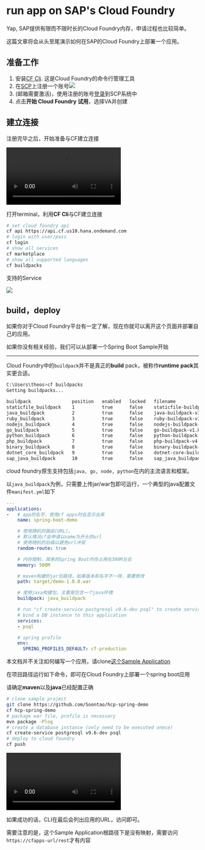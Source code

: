 # run app on SAP's Cloud Foundry

Yap, SAP提供有限而不限时长的Cloud Foundry内存，申请过程也比较简单。

这篇文章将会从头至尾演示如何在SAP的Cloud Foundry上部署一个应用。

## 准备工作

1. 安装[CF Cli](https://github.com/cloudfoundry/cli/releases). 这是Cloud Foundry的命令行管理工具
1. 在[SCP](https://cloudplatform.sap.com/capabilities/runtimes-containers/cloud-foundry.html)上注册一个账号![](./attachments/1.png)
1. (邮箱需要激活)，使用注册的账号[登录](https://account.hanatrial.ondemand.com/#/home/welcome)到SCP系统中
1. 点击**开始 Cloud Foundry 试用**，选择VA并创建

## 建立连接

注册完毕之后，开始准备与CF建立连接

<video controls src="https://res.cloudinary.com/digf90pwi/video/upload/v1504531682/2017-09-04_21-24-12_pfw7cg.mp4"> </video>

打开terminal，利用**CF Cli**与CF建立连接

```bash
# set cloud foundry api
cf api https://api.cf.us10.hana.ondemand.com
# login with user/pass
cf login
# show all services
cf marketplace
# show all supported languages
cf buildpacks
```

支持的Service

![](https://res.cloudinary.com/digf90pwi/image/upload/v1504531995/cmd_2017-09-04_21-28-23_zgucfu.png)

## build，deploy

如果你对于Cloud Foundry平台有一定了解，现在你就可以离开这个页面并部署自己的应用。

如果你没有相关经验，我们可以从部署一个Spring Boot Sample开始

---

Cloud Foundry中的`buildpack`并不是真正的**build** pack，被称作**runtime pack**其实更合适。

```bash
C:\Users\theos>cf buildpacks
Getting buildpacks...

buildpack               position   enabled   locked   filename
staticfile_buildpack    1          true      false    staticfile-buildpack-v1.4.12.zip
java_buildpack          2          true      false    java-buildpack-v3.19.zip
ruby_buildpack          3          true      false    ruby-buildpack-v1.6.46.zip
nodejs_buildpack        4          true      false    nodejs-buildpack-v1.6.4.zip
go_buildpack            5          true      false    go-buildpack-v1.8.6.zip
python_buildpack        6          true      false    python-buildpack-v1.5.22.zip
php_buildpack           7          true      false    php-buildpack-v4.3.39.zip
binary_buildpack        8          true      false    binary-buildpack-v1.0.14.zip
dotnet_core_buildpack   9          true      false    dotnet-core-buildpack-v1.0.23.zip
sap_java_buildpack      10         true      false    sap_java_buildpack-v1.6.10.zip
```

cloud foundry原生支持包括`java, go, node, python`在内的主流语言和框架。

以`java_buildpack`为例，只需要上传jar/war包即可运行，一个典型的java配置文件`manifest.yml`如下

```yml
---
applications:
-   # app的名字，使用cf apps时会显示出来
    name: spring-boot-demo

    # 使用随机的路由(URL)。
    # 默认情况cf会申请以name为开头的url
    # 使用随机的后缀以避免url冲突
    random-route: true

    # 内存限制，简单的Spring Boot内存占用在300M左右
    memory: 500M

    # maven构建的jar包路径，如果版本和名字不一样，需要修改
    path: target/demo-1.0.0.war

    # 使用java构建包，主要是包含一个java环境
    buildpack: java_buildpack

    # run "cf create-service postgresql v9.6-dev psql" to create service instance before first push
    # bind a DB instance to this application
    services:
    - psql

    # spring profile
    env:
      SPRING_PROFILES_DEFAULT: cf-production
```

本文档并不关注如何编写一个应用，请clone[这个Sample Application](https://github.com/Soontao/hcp-spring-demo)

在项目路径运行如下命令，即可在Cloud Foundry上部署一个spring boot应用

请确定**maven**以及**java**已经配置正确

```bash
# clone sample project
git clone https://github.com/Soontao/hcp-spring-demo
cf hcp-spring-demo
# package war file, profile is necessary
mvn package -Plog
# create a database instance (only need to be executed onece)
cf create-service postgresql v9.6-dev psql
# deploy to cloud foundry
cf push
```

<video controls src="https://res.cloudinary.com/digf90pwi/video/upload/v1504535928/2017-09-04_22-34-05_suuwu2.mp4"> </video>

如果成功的话，CLI在最后会列出应用的URL，访问即可。

需要注意的是，这个Sample Application根路径下是没有映射，需要访问`https://cfapps-url/rest`才有内容